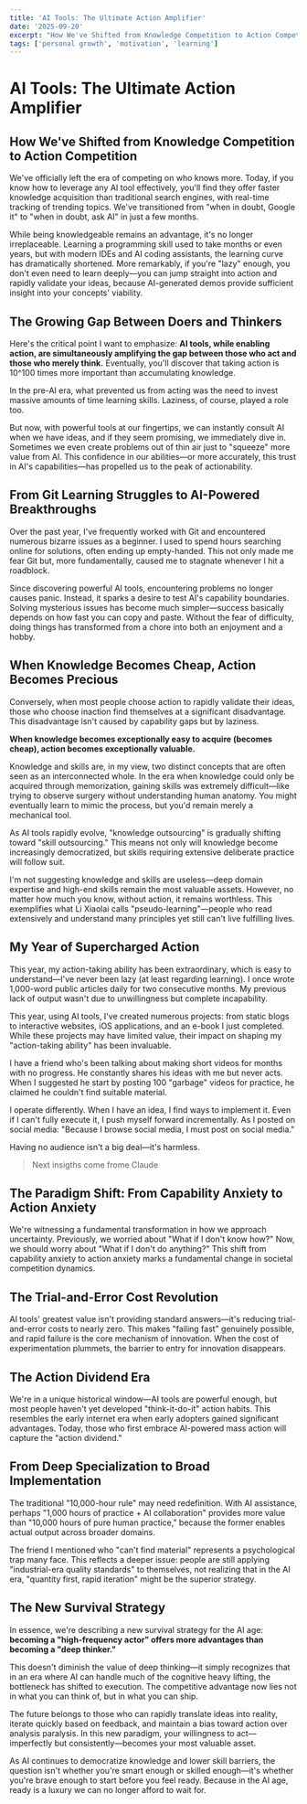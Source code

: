```yaml
---
title: 'AI Tools: The Ultimate Action Amplifier'
date: '2025-09-20'
excerpt: "How We've Shifted from Knowledge Competition to Action Competition"
tags: ['personal growth', 'motivation', 'learning']
---
```


# AI Tools: The Ultimate Action Amplifier
## How We've Shifted from Knowledge Competition to Action Competition

We've officially left the era of competing on who knows more. Today, if you know how to leverage any AI tool effectively, you'll find they offer faster knowledge acquisition than traditional search engines, with real-time tracking of trending topics. We've transitioned from "when in doubt, Google it" to "when in doubt, ask AI" in just a few months.

While being knowledgeable remains an advantage, it's no longer irreplaceable. Learning a programming skill used to take months or even years, but with modern IDEs and AI coding assistants, the learning curve has dramatically shortened. More remarkably, if you're "lazy" enough, you don't even need to learn deeply—you can jump straight into action and rapidly validate your ideas, because AI-generated demos provide sufficient insight into your concepts' viability.

## The Growing Gap Between Doers and Thinkers

Here's the critical point I want to emphasize: **AI tools, while enabling action, are simultaneously amplifying the gap between those who act and those who merely think.** Eventually, you'll discover that taking action is 10^100 times more important than accumulating knowledge.

In the pre-AI era, what prevented us from acting was the need to invest massive amounts of time learning skills. Laziness, of course, played a role too.

But now, with powerful tools at our fingertips, we can instantly consult AI when we have ideas, and if they seem promising, we immediately dive in. Sometimes we even create problems out of thin air just to "squeeze" more value from AI. This confidence in our abilities—or more accurately, this trust in AI's capabilities—has propelled us to the peak of actionability.

## From Git Learning Struggles to AI-Powered Breakthroughs

Over the past year, I've frequently worked with Git and encountered numerous bizarre issues as a beginner. I used to spend hours searching online for solutions, often ending up empty-handed. This not only made me fear Git but, more fundamentally, caused me to stagnate whenever I hit a roadblock.

Since discovering powerful AI tools, encountering problems no longer causes panic. Instead, it sparks a desire to test AI's capability boundaries. Solving mysterious issues has become much simpler—success basically depends on how fast you can copy and paste. Without the fear of difficulty, doing things has transformed from a chore into both an enjoyment and a hobby.

## When Knowledge Becomes Cheap, Action Becomes Precious

Conversely, when most people choose action to rapidly validate their ideas, those who choose inaction find themselves at a significant disadvantage. This disadvantage isn't caused by capability gaps but by laziness.

**When knowledge becomes exceptionally easy to acquire (becomes cheap), action becomes exceptionally valuable.**

Knowledge and skills are, in my view, two distinct concepts that are often seen as an interconnected whole. In the era when knowledge could only be acquired through memorization, gaining skills was extremely difficult—like trying to observe surgery without understanding human anatomy. You might eventually learn to mimic the process, but you'd remain merely a mechanical tool.

As AI tools rapidly evolve, "knowledge outsourcing" is gradually shifting toward "skill outsourcing." This means not only will knowledge become increasingly democratized, but skills requiring extensive deliberate practice will follow suit.

I'm not suggesting knowledge and skills are useless—deep domain expertise and high-end skills remain the most valuable assets. However, no matter how much you know, without action, it remains worthless. This exemplifies what Li Xiaolai calls "pseudo-learning"—people who read extensively and understand many principles yet still can't live fulfilling lives.

## My Year of Supercharged Action

This year, my action-taking ability has been extraordinary, which is easy to understand—I've never been lazy (at least regarding learning). I once wrote 1,000-word public articles daily for two consecutive months. My previous lack of output wasn't due to unwillingness but complete incapability.

This year, using AI tools, I've created numerous projects: from static blogs to interactive websites, iOS applications, and an e-book I just completed. While these projects may have limited value, their impact on shaping my "action-taking ability" has been invaluable.

I have a friend who's been talking about making short videos for months with no progress. He constantly shares his ideas with me but never acts. When I suggested he start by posting 100 "garbage" videos for practice, he claimed he couldn't find suitable material.

I operate differently. When I have an idea, I find ways to implement it. Even if I can't fully execute it, I push myself forward incrementally. As I posted on social media: "Because I browse social media, I must post on social media."

Having no audience isn't a big deal—it's harmless.


> Next insigths come frome Claude 
## The Paradigm Shift: From Capability Anxiety to Action Anxiety

We're witnessing a fundamental transformation in how we approach uncertainty. Previously, we worried about "What if I don't know how?" Now, we should worry about "What if I don't do anything?" This shift from capability anxiety to action anxiety marks a fundamental change in societal competition dynamics.

## The Trial-and-Error Cost Revolution

AI tools' greatest value isn't providing standard answers—it's reducing trial-and-error costs to nearly zero. This makes "failing fast" genuinely possible, and rapid failure is the core mechanism of innovation. When the cost of experimentation plummets, the barrier to entry for innovation disappears.

## The Action Dividend Era

We're in a unique historical window—AI tools are powerful enough, but most people haven't yet developed "think-it-do-it" action habits. This resembles the early internet era when early adopters gained significant advantages. Today, those who first embrace AI-powered mass action will capture the "action dividend."

## From Deep Specialization to Broad Implementation

The traditional "10,000-hour rule" may need redefinition. With AI assistance, perhaps "1,000 hours of practice + AI collaboration" provides more value than "10,000 hours of pure human practice," because the former enables actual output across broader domains.

The friend I mentioned who "can't find material" represents a psychological trap many face. This reflects a deeper issue: people are still applying "industrial-era quality standards" to themselves, not realizing that in the AI era, "quantity first, rapid iteration" might be the superior strategy.

## The New Survival Strategy

In essence, we're describing a new survival strategy for the AI age: **becoming a "high-frequency actor" offers more advantages than becoming a "deep thinker."**

This doesn't diminish the value of deep thinking—it simply recognizes that in an era where AI can handle much of the cognitive heavy lifting, the bottleneck has shifted to execution. The competitive advantage now lies not in what you can think of, but in what you can ship.

The future belongs to those who can rapidly translate ideas into reality, iterate quickly based on feedback, and maintain a bias toward action over analysis paralysis. In this new paradigm, your willingness to act—imperfectly but consistently—becomes your most valuable asset.

As AI continues to democratize knowledge and lower skill barriers, the question isn't whether you're smart enough or skilled enough—it's whether you're brave enough to start before you feel ready. Because in the AI age, ready is a luxury we can no longer afford to wait for.
